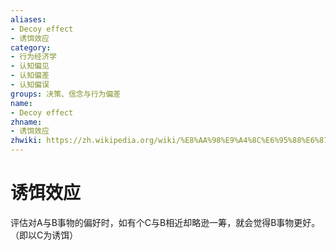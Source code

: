 ```yaml
---
aliases:
- Decoy effect
- 诱饵效应
category:
- 行为经济学
- 认知偏见
- 认知偏差
- 认知偏误
groups: 决策、信念与行为偏差
name:
- Decoy effect
zhname:
- 诱饵效应
zhwiki: https://zh.wikipedia.org/wiki/%E8%AA%98%E9%A4%8C%E6%95%88%E6%87%89
---
```


# 诱饵效应

评估对A与B事物的偏好时，如有个C与B相近却略逊一筹，就会觉得B事物更好。（即以C为诱饵）
